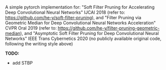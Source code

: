 A simple pytorch implementation for: "Soft Filter Pruning for Accelerating Deep Convolutional Neural Networks" IJCAI 2018 (refer to: https://github.com/he-y/soft-filter-pruning), 
and "Filter Pruning via Geometric Median for Deep Convolutional Neural Networks Acceleration" CVPR Oral 2019 (refer to: https://github.com/he-y/filter-pruning-geometric-median), 
and "Asymptotic Soft Filter Pruning for Deep Convolutional Neural Networks" IEEE Trans Cybernetics 2020 (no publicly available original code, following the writing style above)

**TODO:**

- add STBP

